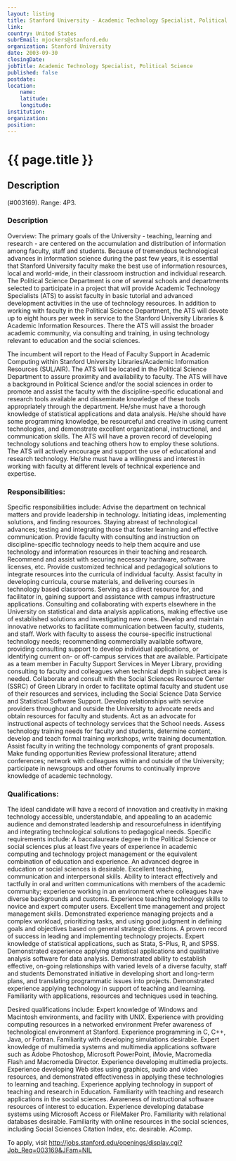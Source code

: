 ```yaml
---
layout: listing
title: Stanford University - Academic Technology Specialist, Political Science
link:
country: United States
subrEmail: mjockers@stanford.edu
organization: Stanford University 
date: 2003-09-30
closingDate: 
jobTitle: Academic Technology Specialist, Political Science
published: false
postdate:
location:
	name: 
	latitude: 
	longitude: 
institution: 
organization: 
position: 
--- 
```



# {{ page.title }}

## Description


<p>(#003169). Range: 4P3.</p>

<h3>Description</h3>
<p>Overview: The primary goals of the University - teaching, learning and research - are centered on the accumulation and distribution of information among faculty, staff and students. Because of tremendous technological advances in information science during the past few years, it is essential that Stanford University faculty make the best use of information resources, local and world-wide, in their classroom instruction and individual research. The Political Science Department is one of several schools and departments selected to participate in a project that will provide Academic Technology Specialists (ATS) to assist faculty in basic tutorial and advanced development activities in the use of technology resources. In addition to working with faculty in the Political Science Department, the ATS will devote up to eight hours per week in service to the Stanford University Libraries & Academic Information Resources. There the ATS will assist the broader academic community, via consulting and training, in using technology relevant to education and the social sciences. </p>

<p>The incumbent will report to the Head of Faculty Support in Academic Computing within Stanford University Libraries/Academic Information Resources (SUL/AIR). The ATS will be located in the Political Science Department to assure proximity and availability to faculty. The ATS will have a background in Political Science and/or the social sciences in order to promote and assist the faculty with the discipline-specific educational and research tools available and disseminate knowledge of these tools appropriately through the department. He/she must have a thorough knowledge of statistical applications and data analysis. He/she should have some programming knowledge, be resourceful and creative in using current technologies, and demonstrate excellent organizational, instructional, and communication skills. The ATS will have a proven record of developing technology solutions and teaching others how to employ these solutions. The ATS will actively encourage and support the use of educational and research technology. He/she must have a willingness and interest in working with faculty at different levels of technical experience and expertise. </p>

<h3>Responsibilities: </h3>

<p>Specific responsibilities include: Advise the department on technical matters and provide leadership in technology. Initiating ideas, implementing solutions, and finding resources. Staying abreast of technological advances; testing and integrating those that foster learning and effective communication. Provide faculty with consulting and instruction on discipline-specific technology needs to help them acquire and use technology and information resources in their teaching and research. Recommend and assist with securing necessary hardware, software licenses, etc. Provide customized technical and pedagogical solutions to integrate resources into the curricula of individual faculty. Assist faculty in developing curricula, course materials, and delivering courses in technology based classrooms. Serving as a direct resource for, and facilitator in, gaining support and assistance with campus infrastructure applications. Consulting and collaborating with experts elsewhere in the University on statistical and data analysis applications, making effective use of established solutions and investigating new ones. Develop and maintain innovative networks to facilitate communication between faculty, students, and staff. Work with faculty to assess the course-specific instructional technology needs; recommending commercially available software, providing consulting support to develop individual applications, or identifying current on- or off-campus services that are available. Participate as a team member in Faculty Support Services in Meyer Library, providing consulting to faculty and colleagues when technical depth in subject area is needed. Collaborate and consult with the Social Sciences Resource Center (SSRC) of Green Library in order to facilitate optimal faculty and student use of their resources and services, including the Social Science Data Service and Statistical Software Support. Develop relationships with service providers throughout and outside the University to advocate needs and obtain resources for faculty and students. Act as an advocate for instructional aspects of technology services that the School needs. Assess technology training needs for faculty and students, determine content, develop and teach formal training workshops, write training documentation. Assist faculty in writing the technology components of grant proposals. Make funding opportunities Review professional literature; attend conferences; network with colleagues within and outside of the University; participate in newsgroups and other forums to continually improve knowledge of academic technology. </p>

<h3>Qualifications: </h3>

<p>The ideal candidate will have a record of innovation and creativity in making technology accessible, understandable, and appealing to an academic audience and demonstrated leadership and resourcefulness in identifying and integrating technological solutions to pedagogical needs. Specific requirements include: A baccalaureate degree in the Political Science or social sciences plus at least five years of experience in academic computing and technology project management or the equivalent combination of education and experience. An advanced degree in education or social sciences is desirable. Excellent teaching, communication and interpersonal skills. Ability to interact effectively and tactfully in oral and written communications with members of the academic community; experience working in an environment where colleagues have diverse backgrounds and customs. Experience teaching technology skills to novice and expert computer users. Excellent time management and project management skills. Demonstrated experience managing projects and a complex workload, prioritizing tasks, and using good judgment in defining goals and objectives based on general strategic directions. A proven record of success in leading and implementing technology projects. Expert knowledge of statistical applications, such as Stata, S-Plus, R, and SPSS. Demonstrated experience applying statistical applications and qualitative analysis software for data analysis. Demonstrated ability to establish effective, on-going relationships with varied levels of a diverse faculty, staff and students Demonstrated initiative in developing short and long-term plans, and translating programmatic issues into projects. Demonstrated experience applying technology in support of teaching and learning. Familiarity with applications, resources and techniques used in teaching. </p>

<p>Desired qualifications include: Expert knowledge of Windows and Macintosh environments, and facility with UNIX. Experience with providing computing resources in a networked environment Prefer awareness of technological environment at Stanford. Experience programming in C, C++, Java, or Fortran. Familiarity with developing simulations desirable. Expert knowledge of multimedia systems and multimedia applications software such as Adobe Photoshop, Microsoft PowerPoint, iMovie, Macromedia Flash and Macromedia Director. Experience developing multimedia projects. Experience developing Web sites using graphics, audio and video resources, and demonstrated effectiveness in applying these technologies to learning and teaching. Experience applying technology in support of teaching and research in Education. Familiarity with teaching and research applications in the social sciences. Awareness of instructional software resources of interest to education. Experience developing database systems using Microsoft Access or FileMaker Pro. Familiarity with relational databases desirable. Familiarity with online resources in the social sciences, including Social Sciences Citation Index, etc. desirable. AComp.</p>
<p>To apply, visit <a href="http://jobs.stanford.edu/openings/display.cgi?Job_Req=003169&JFam=NIL">http://jobs.stanford.edu/openings/display.cgi?Job_Req=003169&JFam=NIL</a></p>
